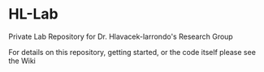 # HL-Lab
Private Lab Repository for Dr. Hlavacek-larrondo's Research Group

For details on this repository, getting started, or the code itself please see the Wiki
